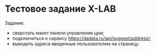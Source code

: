 # Тестовое задание X-LAB

Задание:
- сверстать макет панели управления црм;
- подключиться к сервису https://dadata.ru/api/suggest/address/;  
- выводить адреса введенные пользователем на страницу.

